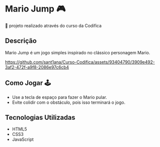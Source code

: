 # Mario Jump 🎮 

🚩 projeto realizado através do curso da Codifica

## Descrição
Mario Jump é um jogo simples inspirado no clássico personagem Mario.


https://github.com/sant1ana/Curso-Codifica/assets/93404790/3909e492-3af2-472f-a9f8-2086e97c6cb4


## Como Jogar 🕹️
- Use a tecla de espaço para fazer o Mario pular.
- Evite colidir com o obstáculo, pois isso terminará o jogo.

## Tecnologias Utilizadas
- HTML5
- CSS3
- JavaScript




